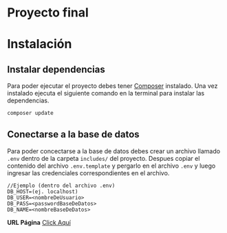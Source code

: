 # Proyecto final



# Instalación
## Instalar dependencias
Para poder ejecutar el proyecto debes tener [Composer](https://getcomposer.org/) instalado. Una vez instalado ejecuta el siguiente comando en la terminal para instalar las dependencias.

```bash
composer update
```

## Conectarse a la base de datos
Para poder concectarse a la base de datos debes crear un archivo llamado `.env` dentro de la carpeta `includes/` del proyecto. Despues copiar el contenido del archivo `.env.template` y pergarlo en el archivo `.env` y luego ingresar las credenciales correspondientes en el archivo.
```
//Ejemplo (dentro del archivo .env)
DB_HOST=(ej. localhost)
DB_USER=<nombreDeUsuario>
DB_PASS=<passwordBaseDeDatos>
DB_NAME=<nombreBaseDeDatos>
```

__URL Página__ [Click Aquí](http://proyectofinal-babysitters.mnz.dom.my.id/)